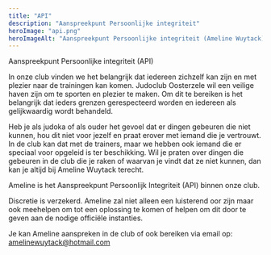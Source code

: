 ```yaml
---
title: "API"
description: "Aanspreekpunt Persoonlijke integriteit"
heroImage: "api.png"
heroImageAlt: "Aanspreekpunt Persoonlijke integriteit (Ameline Wuytack)"
---
```


Aanspreekpunt Persoonlijke integriteit (API)

In onze club vinden we het belangrijk dat iedereen zichzelf kan zijn en met plezier naar de trainingen kan komen. Judoclub Oosterzele wil een veilige haven zijn om te sporten en plezier te maken. Om dit te bereiken is het belangrijk dat ieders grenzen gerespecteerd worden en iedereen als gelijkwaardig wordt behandeld.

Heb je als judoka of als ouder het gevoel dat er dingen gebeuren die niet kunnen, hou dit niet voor jezelf en praat erover met iemand die je vertrouwt. In de club kan dat met de trainers, maar we hebben ook iemand die er speciaal voor opgeleid is ter beschikking. Wil je praten over dingen die gebeuren in de club die je raken of waarvan je vindt dat ze niet kunnen, dan kan je altijd bij Ameline Wuytack terecht.

Ameline is het Aanspreekpunt Persoonlijk Integriteit (API) binnen onze club.

Discretie is verzekerd. Ameline zal niet alleen een luisterend oor zijn maar ook meehelpen om tot een oplossing te komen of helpen om dit door te geven aan de nodige officiële instanties.

Je kan Ameline aanspreken in de club of ook bereiken via email op: amelinewuytack@hotmail.com
